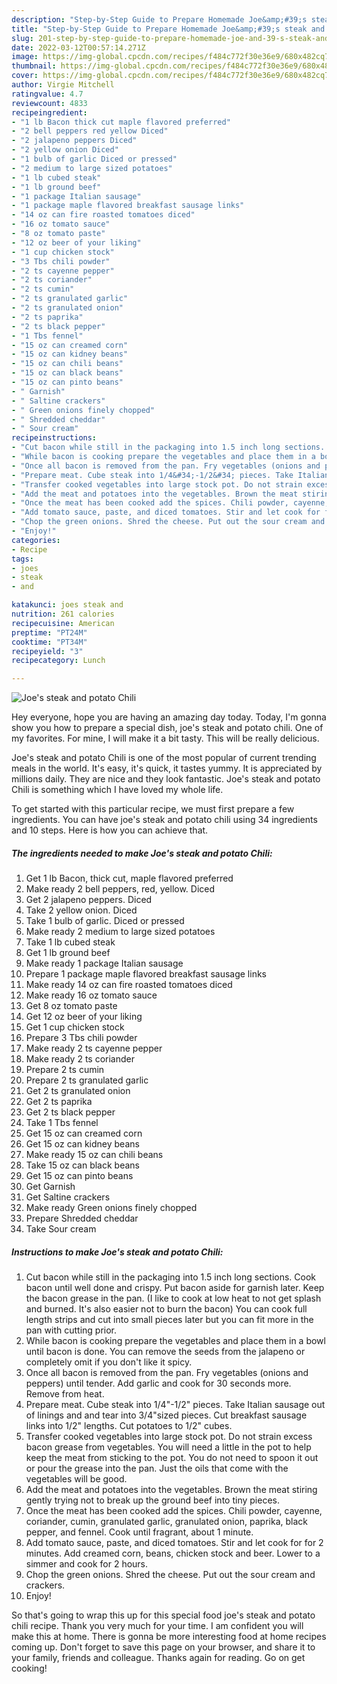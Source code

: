```yaml
---
description: "Step-by-Step Guide to Prepare Homemade Joe&amp;#39;s steak and potato Chili"
title: "Step-by-Step Guide to Prepare Homemade Joe&amp;#39;s steak and potato Chili"
slug: 201-step-by-step-guide-to-prepare-homemade-joe-and-39-s-steak-and-potato-chili
date: 2022-03-12T00:57:14.271Z
image: https://img-global.cpcdn.com/recipes/f484c772f30e36e9/680x482cq70/joes-steak-and-potato-chili-recipe-main-photo.jpg
thumbnail: https://img-global.cpcdn.com/recipes/f484c772f30e36e9/680x482cq70/joes-steak-and-potato-chili-recipe-main-photo.jpg
cover: https://img-global.cpcdn.com/recipes/f484c772f30e36e9/680x482cq70/joes-steak-and-potato-chili-recipe-main-photo.jpg
author: Virgie Mitchell
ratingvalue: 4.7
reviewcount: 4833
recipeingredient:
- "1 lb Bacon thick cut maple flavored preferred"
- "2 bell peppers red yellow Diced"
- "2 jalapeno peppers Diced"
- "2 yellow onion Diced"
- "1 bulb of garlic Diced or pressed"
- "2 medium to large sized potatoes"
- "1 lb cubed steak"
- "1 lb ground beef"
- "1 package Italian sausage"
- "1 package maple flavored breakfast sausage links"
- "14 oz can fire roasted tomatoes diced"
- "16 oz tomato sauce"
- "8 oz tomato paste"
- "12 oz beer of your liking"
- "1 cup chicken stock"
- "3 Tbs chili powder"
- "2 ts cayenne pepper"
- "2 ts coriander"
- "2 ts cumin"
- "2 ts granulated garlic"
- "2 ts granulated onion"
- "2 ts paprika"
- "2 ts black pepper"
- "1 Tbs fennel"
- "15 oz can creamed corn"
- "15 oz can kidney beans"
- "15 oz can chili beans"
- "15 oz can black beans"
- "15 oz can pinto beans"
- " Garnish"
- " Saltine crackers"
- " Green onions finely chopped"
- " Shredded cheddar"
- " Sour cream"
recipeinstructions:
- "Cut bacon while still in the packaging into 1.5 inch long sections. Cook bacon until well done and crispy. Put bacon aside for garnish later. Keep the bacon grease in the pan. (I like to cook at low heat to not get splash and burned. It&#39;s also easier not to burn the bacon) You can cook full length strips and cut into small pieces later but you can fit more in the pan with cutting prior."
- "While bacon is cooking prepare the vegetables and place them in a bowl until bacon is done. You can remove the seeds from the jalapeno or completely omit if you don&#39;t like it spicy."
- "Once all bacon is removed from the pan. Fry vegetables (onions and peppers) until tender. Add garlic and cook for 30 seconds more. Remove from heat."
- "Prepare meat. Cube steak into 1/4&#34;-1/2&#34; pieces. Take Italian sausage out of linings and and tear into 3/4&#34;sized pieces. Cut breakfast sausage links into 1/2&#34; lengths. Cut potatoes to 1/2&#34; cubes."
- "Transfer cooked vegetables into large stock pot. Do not strain excess bacon grease from vegetables. You will need a little in the pot to help keep the meat from sticking to the pot. You do not need to spoon it out or pour the grease into the pan. Just the oils that come with the vegetables will be good."
- "Add the meat and potatoes into the vegetables. Brown the meat stiring gently trying not to break up the ground beef into tiny pieces."
- "Once the meat has been cooked add the spices. Chili powder, cayenne, coriander, cumin, granulated garlic, granulated onion, paprika, black pepper, and fennel. Cook until fragrant, about 1 minute."
- "Add tomato sauce, paste, and diced tomatoes. Stir and let cook for for 2 minutes. Add creamed corn, beans, chicken stock and beer. Lower to a simmer and cook for 2 hours."
- "Chop the green onions. Shred the cheese. Put out the sour cream and crackers."
- "Enjoy!"
categories:
- Recipe
tags:
- joes
- steak
- and

katakunci: joes steak and 
nutrition: 261 calories
recipecuisine: American
preptime: "PT24M"
cooktime: "PT34M"
recipeyield: "3"
recipecategory: Lunch

---
```



![Joe&#39;s steak and potato Chili](https://img-global.cpcdn.com/recipes/f484c772f30e36e9/680x482cq70/joes-steak-and-potato-chili-recipe-main-photo.jpg)

Hey everyone, hope you are having an amazing day today. Today, I'm gonna show you how to prepare a special dish, joe&#39;s steak and potato chili. One of my favorites. For mine, I will make it a bit tasty. This will be really delicious.

Joe&#39;s steak and potato Chili is one of the most popular of current trending meals in the world. It's easy, it's quick, it tastes yummy. It is appreciated by millions daily. They are nice and they look fantastic. Joe&#39;s steak and potato Chili is something which I have loved my whole life.




To get started with this particular recipe, we must first prepare a few ingredients. You can have joe&#39;s steak and potato chili using 34 ingredients and 10 steps. Here is how you can achieve that.

<!--inarticleads1-->

##### The ingredients needed to make Joe&#39;s steak and potato Chili:

1. Get 1 lb Bacon, thick cut, maple flavored preferred
1. Make ready 2 bell peppers, red, yellow. Diced
1. Get 2 jalapeno peppers. Diced
1. Take 2 yellow onion. Diced
1. Take 1 bulb of garlic. Diced or pressed
1. Make ready 2 medium to large sized potatoes
1. Take 1 lb cubed steak
1. Get 1 lb ground beef
1. Make ready 1 package Italian sausage
1. Prepare 1 package maple flavored breakfast sausage links
1. Make ready 14 oz can fire roasted tomatoes diced
1. Make ready 16 oz tomato sauce
1. Get 8 oz tomato paste
1. Get 12 oz beer of your liking
1. Get 1 cup chicken stock
1. Prepare 3 Tbs chili powder
1. Make ready 2 ts cayenne pepper
1. Make ready 2 ts coriander
1. Prepare 2 ts cumin
1. Prepare 2 ts granulated garlic
1. Get 2 ts granulated onion
1. Get 2 ts paprika
1. Get 2 ts black pepper
1. Take 1 Tbs fennel
1. Get 15 oz can creamed corn
1. Get 15 oz can kidney beans
1. Make ready 15 oz can chili beans
1. Take 15 oz can black beans
1. Get 15 oz can pinto beans
1. Get  Garnish
1. Get  Saltine crackers
1. Make ready  Green onions finely chopped
1. Prepare  Shredded cheddar
1. Take  Sour cream




<!--inarticleads2-->

##### Instructions to make Joe&#39;s steak and potato Chili:

1. Cut bacon while still in the packaging into 1.5 inch long sections. Cook bacon until well done and crispy. Put bacon aside for garnish later. Keep the bacon grease in the pan. (I like to cook at low heat to not get splash and burned. It&#39;s also easier not to burn the bacon) You can cook full length strips and cut into small pieces later but you can fit more in the pan with cutting prior.
1. While bacon is cooking prepare the vegetables and place them in a bowl until bacon is done. You can remove the seeds from the jalapeno or completely omit if you don&#39;t like it spicy.
1. Once all bacon is removed from the pan. Fry vegetables (onions and peppers) until tender. Add garlic and cook for 30 seconds more. Remove from heat.
1. Prepare meat. Cube steak into 1/4&#34;-1/2&#34; pieces. Take Italian sausage out of linings and and tear into 3/4&#34;sized pieces. Cut breakfast sausage links into 1/2&#34; lengths. Cut potatoes to 1/2&#34; cubes.
1. Transfer cooked vegetables into large stock pot. Do not strain excess bacon grease from vegetables. You will need a little in the pot to help keep the meat from sticking to the pot. You do not need to spoon it out or pour the grease into the pan. Just the oils that come with the vegetables will be good.
1. Add the meat and potatoes into the vegetables. Brown the meat stiring gently trying not to break up the ground beef into tiny pieces.
1. Once the meat has been cooked add the spices. Chili powder, cayenne, coriander, cumin, granulated garlic, granulated onion, paprika, black pepper, and fennel. Cook until fragrant, about 1 minute.
1. Add tomato sauce, paste, and diced tomatoes. Stir and let cook for for 2 minutes. Add creamed corn, beans, chicken stock and beer. Lower to a simmer and cook for 2 hours.
1. Chop the green onions. Shred the cheese. Put out the sour cream and crackers.
1. Enjoy!




So that's going to wrap this up for this special food joe&#39;s steak and potato chili recipe. Thank you very much for your time. I am confident you will make this at home. There is gonna be more interesting food at home recipes coming up. Don't forget to save this page on your browser, and share it to your family, friends and colleague. Thanks again for reading. Go on get cooking!
